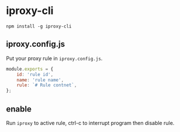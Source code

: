 # iproxy-cli

```shell
npm install -g iproxy-cli
```

## iproxy.config.js

Put your proxy rule in `iproxy.config.js`.

```js
module.exports = {
    id: 'rule id',
    name: 'rule name',
    rule: `# Rule contnet`,
};
```

## enable

Run `iproxy` to active rule, ctrl-c to interrupt program then disable rule.